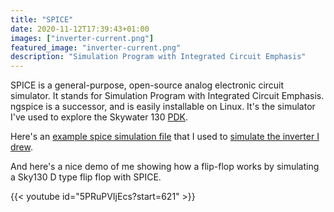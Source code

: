 ```yaml
---
title: "SPICE"
date: 2020-11-12T17:39:43+01:00
images: ["inverter-current.png"]
featured_image: "inverter-current.png"
description: "Simulation Program with Integrated Circuit Emphasis"
---
```


SPICE is a general-purpose, open-source analog electronic circuit simulator. It stands for Simulation Program with Integrated Circuit Emphasis.
ngspice is a successor, and is easily installable on Linux. It's the simulator I've used to explore the Skywater 130 [PDK](/terminology/pdk).

Here's an [example spice simulation file](https://github.com/mattvenn/magic-inverter/blob/main/simulation.spice) that I used to [simulate the inverter I drew](/post/inverter).

And here's a nice demo of me showing how a flip-flop works by simulating a Sky130 D type flip flop with SPICE.

{{< youtube id="5PRuPVIjEcs?start=621" >}}
